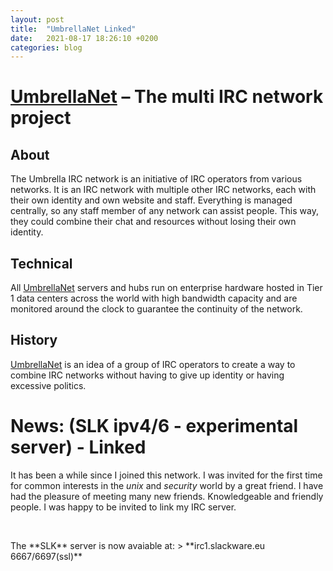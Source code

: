 ```yaml
---
layout: post
title:  "UmbrellaNet Linked"
date:   2021-08-17 18:26:10 +0200
categories: blog 
---
```

# [UmbrellaNet] – The multi IRC network project
## About
The Umbrella IRC network is an initiative of IRC operators from various networks. It is an IRC network with multiple other IRC networks, each with their own identity and own website and staff. Everything is managed centrally, so any staff member of any network can assist people. This way, they could combine their chat and resources without losing their own identity.
## Technical
All [UmbrellaNet] servers and hubs run on enterprise hardware hosted in Tier 1 data centers across the world with high bandwidth capacity and are monitored around the clock to guarantee the continuity of the network.
## History
[UmbrellaNet] is an idea of a group of IRC operators to create a way to combine IRC networks without having to give up identity or having excessive politics.
# News: (SLK ipv4/6 - experimental server) - Linked
It has been a while since I joined this network. I was invited for the first time for common interests in the *unix* and *security* world by a great friend. I have had the pleasure of meeting many new friends. Knowledgeable and friendly people. I was happy to be invited to link my IRC server.
<p>&nbsp;</p>
The **SLK** server is now avaiable at:
> **irc1.slackware.eu 6667/6697(ssl)**

[UmbrellaNet]: https://umbrellanet.org/
